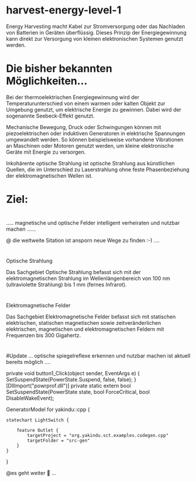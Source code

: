 # harvest-energy-level-1

Energy Harvesting macht Kabel zur Stromversorgung oder das Nachladen von Batterien in Geräten überflüssig. Dieses Prinzip der Energiegewinnung kann direkt zur Versorgung von kleinen elektronischen Systemen genutzt werden.

# Die bisher bekannten Möglichkeiten...

Bei der thermoelektrischen Energiegewinnung wird der Temperaturunterschied von einem warmen oder kalten Objekt zur Umgebung genutzt, um elektrische Energie zu gewinnen. Dabei wird der sogenannte Seebeck-Effekt genutzt.

Mechanische Bewegung, Druck oder Schwingungen können mit piezoelektrischen oder induktiven Generatoren in elektrische Spannungen umgewandelt werden. So können beispielsweise vorhandene Vibrationen an Maschinen oder Motoren genutzt werden, um kleine elektronische Geräte mit Energie zu versorgen.

Inkohärente optische Strahlung ist optische Strahlung aus künstlichen Quellen, die im Unterschied zu Laserstrahlung ohne feste Phasenbeziehung der elektromagnetischen Wellen ist.


# Ziel:
#
..... magnetische und optische Felder intelligent verheiraten und nutzbar machen ......

@ die weltweite Sitation ist ansporn neue Wege zu finden :-) ....



#
Optische Strahlung

Das Sachgebiet Optische Strahlung befasst sich mit der elektromagnetischen Strahlung im Wellenlängenbereich von 100 nm (ultraviolette Strahlung) bis 1 mm (fernes Infrarot).
#
Elektromagnetische Felder

Das Sachgebiet Elektromagnetische Felder befasst sich mit statischen elektrischen, statischen magnetischen sowie zeitveränderlichen elektrischen, magnetischen und elektromagnetischen Feldern mit Frequenzen bis 300 Gigahertz.
#


#Update ...
optische spiegelreflexe erkennen und nutzbar machen ist aktuell bereits möglich ....  

private void button1_Click(object sender, EventArgs e)
{
    SetSuspendState(PowerState.Suspend, false, false);
}
[DllImport("powrprof.dll")]
private static extern bool SetSuspendState(PowerState state, bool ForceCritical, bool DisableWakeEvent);

GeneratorModel for yakindu::cpp {

	statechart LightSwitch {

		feature Outlet {
			targetProject = "org.yakindu.sct.examples.codegen.cpp"
			targetFolder = "src-gen"
		}
	}
}

@es geht weiter 🦖 ...
